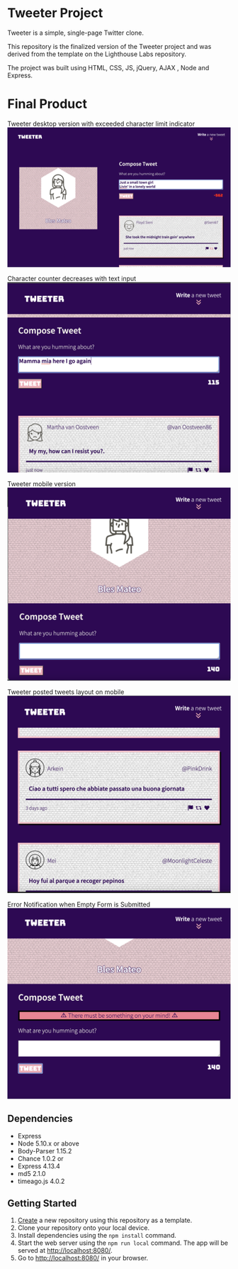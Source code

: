 # Tweeter Project

Tweeter is a simple, single-page Twitter clone.

This repository is the finalized version of the Tweeter project and was derived from the template on the Lighthouse Labs repository.

The project was built using HTML, CSS, JS, jQuery, AJAX , Node and Express.


# Final Product

Tweeter desktop version with exceeded character limit indicator
!["Tweeter Homepage and Character Limit"](https://github.com/BlesMateo/tweeter-project/blob/master/docs/Tweeter%20Homepage%20Character%20Limit.png)

Character counter decreases with text input
!["Character Counter decreases with text input"](https://github.com/BlesMateo/tweeter-project/blob/master/docs/Character%20counter%20during%20text%20input%20.png)

Tweeter mobile version
!["Tweeter Mobile Version"](https://github.com/BlesMateo/tweeter-project/blob/master/docs/Tweeter%20Mobile.png)

Tweeter posted tweets layout on mobile
!["Mobile Tweeter Posted Message Example"](https://github.com/BlesMateo/tweeter-project/blob/master/docs/Mobile%20Message%20Display.png)

Error Notification when Empty Form is Submitted
!["Empty form submission error"](https://github.com/BlesMateo/tweeter-project/blob/master/docs/Empty%20form%20submission%20error.png)


## Dependencies

- Express
- Node 5.10.x or above
- Body-Parser 1.15.2
- Chance 1.0.2 or
- Express 4.13.4
- md5 2.1.0
- timeago.js 4.0.2

## Getting Started

1. [Create](https://docs.github.com/en/repositories/creating-and-managing-repositories/creating-a-repository-from-a-template) a new repository using this repository as a template.
2. Clone your repository onto your local device.
3. Install dependencies using the `npm install` command.
3. Start the web server using the `npm run local` command. The app will be served at <http://localhost:8080/>.
4. Go to <http://localhost:8080/> in your browser.
